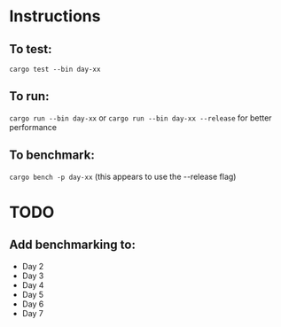 # Instructions
## To test:
`cargo test --bin day-xx`

## To run:
`cargo run --bin day-xx`
or
`cargo run --bin day-xx --release`
for better performance

## To benchmark:
`cargo bench -p day-xx`
(this appears to use the --release flag)


# TODO 
## Add benchmarking to:
- Day 2
- Day 3
- Day 4
- Day 5
- Day 6
- Day 7